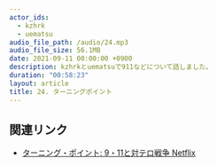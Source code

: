 ```yaml
---
actor_ids:
  - kzhrk
  - uematsu
audio_file_path: /audio/24.mp3
audio_file_size: 56.1MB
date: 2021-09-11 00:00:00 +0900
description: kzhrkとuematsuで911などについて話しました。
duration: "00:58:23"
layout: article
title: 24. ターニングポイント
---
```


## 関連リンク

<!-- prettier-ignore -->
- [ターニング・ポイント: 9・11と対テロ戦争 Netflix](https://www.netflix.com/watch/81315804)
